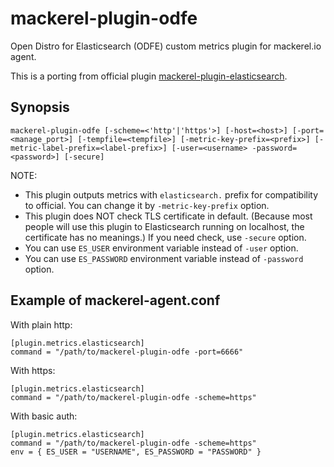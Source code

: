 mackerel-plugin-odfe
=====================

Open Distro for Elasticsearch (ODFE) custom metrics plugin for mackerel.io agent.

This is a porting from official plugin [mackerel-plugin-elasticsearch](https://github.com/mackerelio/mackerel-agent-plugins/tree/441cf84ba361910eddd26fe187bd6e5c3a8261e6/mackerel-plugin-elasticsearch). 

## Synopsis

```shell
mackerel-plugin-odfe [-scheme=<'http'|'https'>] [-host=<host>] [-port=<manage_port>] [-tempfile=<tempfile>] [-metric-key-prefix=<prefix>] [-metric-label-prefix=<label-prefix>] [-user=<username> -password=<password>] [-secure]
```

NOTE:

* This plugin outputs metrics with `elasticsearch.` prefix for compatibility to official. You can change it by `-metric-key-prefix` option. 
* This plugin does NOT check TLS certificate in default. (Because most people will use this plugin to Elasticsearch running on localhost, the certificate has no meanings.) If you need check, use `-secure` option.
* You can use `ES_USER` environment variable instead of `-user` option.
* You can use `ES_PASSWORD` environment variable instead of `-password` option.


## Example of mackerel-agent.conf

With plain http:

```
[plugin.metrics.elasticsearch]
command = "/path/to/mackerel-plugin-odfe -port=6666"
```

With https:

```
[plugin.metrics.elasticsearch]
command = "/path/to/mackerel-plugin-odfe -scheme=https"
```

With basic auth:

```
[plugin.metrics.elasticsearch]
command = "/path/to/mackerel-plugin-odfe -scheme=https"
env = { ES_USER = "USERNAME", ES_PASSWORD = "PASSWORD" }
```
